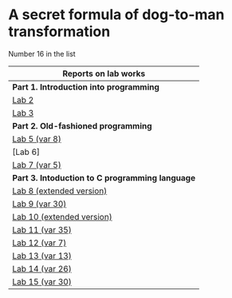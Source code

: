 # A secret formula of dog-to-man transformation 

Number 16 in the list

| **Reports on lab works** | 
| ------ |
| **Part 1. Introduction into programming** | 
| [Lab 2](https://github.com/box1t/1st_course_MAI/tree/main/lab2) |
| [Lab 3](https://github.com/box1t/1st_course_MAI/main/lab3) |
| **Part 2. Old-fashioned programming** |
| [Lab 5 (var 8)](https://github.com/box1t/1st_course_MAI/blob/main/lab5/lab5.pdf) | 
| [Lab 6] | (https://github.com/box1t/1st_course_MAI/blob/main/lab6/lab6.pdf) |
| [Lab 7 (var 5)](https://github.com/box1t/1st_course_MAI/blob/main/lab7/lab7.pdf) | 
| **Part 3. Intoduction to C programming language** |
| [Lab 8 (extended version)](https://github.com/box1t/1st_course_MAI/blob/main/lab8/lab8.pdf) |
| [Lab 9 (var 30)](https://github.com/box1t/1st_course_MAI/blob/main/lab9/lab9.pdf) |
| [Lab 10 (extended version)](https://github.com/box1t/1st_course_MAI/blob/main/lab10/lab10.pdf) |
| [Lab 11 (var 35)](https://github.com/box1t/1st_course_MAI/blob/main/lab11/lab11.pdf) |
| [Lab 12 (var 7)](https://github.com/box1t/1st_course_MAI/blob/main/lab12/lab12.pdf) |
| [Lab 13 (var 13)](https://github.com/box1t/1st_course_MAI/blob/main/lab13/lab13.pdf) |
| [Lab 14 (var 26)](https://github.com/box1t/1st_course_MAI/blob/main/lab14/lab14.pdf) |
| [Lab 15 (var 30)](https://github.com/box1t/1st_course_MAI/blob/main/lab15/lab15.pdf) |
